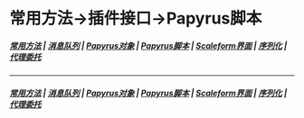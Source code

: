 # 常用方法->插件接口->Papyrus脚本
#####  [常用方法](/docs/CommonMethods.md) | [消息队列](/docs/CM/InterfaceMessaging.md) | [Papyrus对象](/docs/CM/Interface/Object.md) | [Papyrus脚本](/docs/CM/Interface/Papyrus.md) | [Scaleform界面](/docs/CM/Interface/Scaleform.md) | [序列化](/docs/CM/Interface/Serialization.md) | [代理委托](/docs/CM/Interface/Task.md)

***
#####  [常用方法](/docs/CommonMethods.md) | [消息队列](/docs/CM/InterfaceMessaging.md) | [Papyrus对象](/docs/CM/Interface/Object.md) | [Papyrus脚本](/docs/CM/Interface/Papyrus.md) | [Scaleform界面](/docs/CM/Interface/Scaleform.md) | [序列化](/docs/CM/Interface/Serialization.md) | [代理委托](/docs/CM/Interface/Task.md)